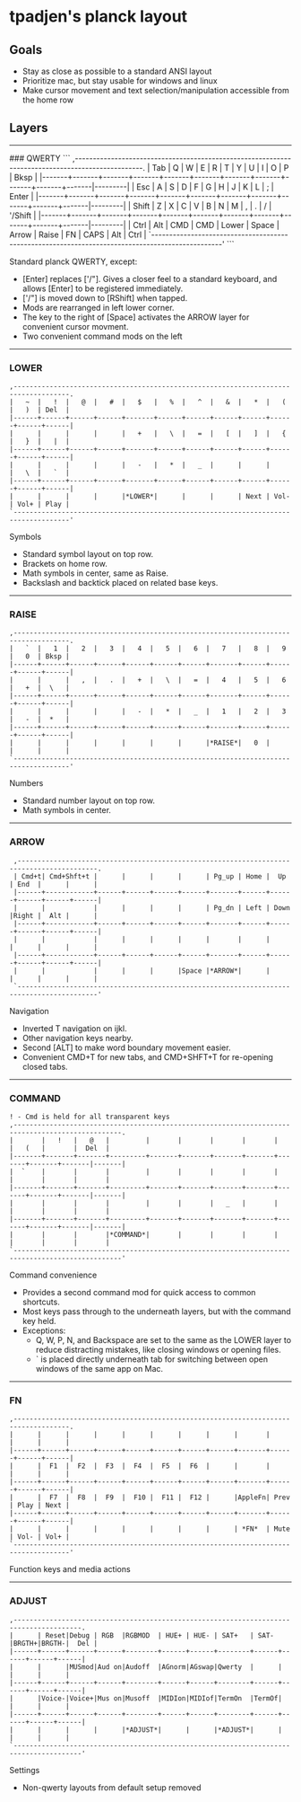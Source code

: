 # tpadjen's planck layout

## Goals
  * Stay as close as possible to a standard ANSI layout
  * Prioritize mac, but stay usable for windows and linux
  * Make cursor movement and text selection/manipulation accessible from the home row

## Layers

<hr>
### QWERTY
```
,-------------------------------------------------------------------------------------------------.
| Tab   |   Q   |   W   |   E   |   R   |   T   |   Y   |   U   |   I   |   O   |   P   | Bksp    |
|-------+-------+-------+-------+-------+-------+-------+-------+-------+-------+-------|---------|
| Esc   |   A   |   S   |   D   |   F   |   G   |   H   |   J   |   K   |   L   |   ;   | Enter   |
|-------+-------+-------+-------+-------+-------+-------+-------+-------+-------+-------|---------|
| Shift |   Z   |   X   |   C   |   V   |   B   |   N   |   M   |   ,   |   .   |   /   | '/Shift |
|-------+-------+-------+-------+-------+-------+-------+-------+-------+-------+-------|---------|
| Ctrl  | Alt   |  CMD  |  CMD  | Lower | Space | Arrow | Raise |  FN   | CAPS  | Alt   | Ctrl    |
`-------------------------------------------------------------------------------------------------'
```

Standard planck QWERTY, except:

  * [Enter] replaces ['/"]. Gives a closer feel to a standard keyboard, and allows [Enter] to be registered immediately.
  * ['/"] is moved down to [RShift] when tapped.
  * Mods are rearranged in left lower corner.
  * The key to the right of [Space] activates the ARROW layer for convenient cursor movment.
  * Two convenient command mods on the left

<hr>

### LOWER
```
,------------------------------------------------------------------------------------.
|   ~  |   !  |   @  |   #  |   $   |   %  |   ^  |   &  |   *  |   (  |   )  | Del  |
|------+------+------+------+-------+------+------+------+------+------+------+------|
|      |      |      |      |   +   |   \  |   =  |   [  |   ]  |   {  |   }  |   |  |
|------+------+------+------+-------+------+------+------+------+------+------+------|
|      |      |      |      |   -   |   *  |   _  |      |      |      |   \  |   `  |
|------+------+------+------+-------+------+------+------+------+------+------+------|
|      |      |      |      |*LOWER*|      |      |      | Next | Vol- | Vol+ | Play |
`------------------------------------------------------------------------------------'
```

Symbols

  * Standard symbol layout on top row.
  * Brackets on home row.
  * Math symbols in center, same as Raise.
  * Backslash and backtick placed on related base keys.

<hr>

### RAISE
```
,------------------------------------------------------------------------------------.
|   `  |   1  |   2  |   3  |   4  |   5  |   6  |   7   |   8  |   9  |   0  | Bksp |
|------+------+------+------+------+------+------+-------+------+------+------+------|
|      |      |   ,  |   .  |   +  |   \  |   =  |   4   |   5  |   6  |   +  |  \   |
|------+------+------+------+------+------+------+-------+------+------+------+------|
|      |      |      |      |   -  |   *  |   _  |   1   |   2  |   3  |   -  |  *   |
|------+------+------+------+------+------+------+-------+------+------+------+------|
|      |      |      |      |      |      |      |*RAISE*|   0  |      |      |      |
`------------------------------------------------------------------------------------'
```

Numbers

  * Standard number layout on top row.
  * Math symbols in center.

<hr>

### ARROW
```
 ,------------------------------------------------------------------------------------------.
 | Cmd+t| Cmd+Shft+t |      |      |      |      | Pg_up | Home |  Up  | End  |      |      |
 |------+------------+------+------+------+------+-------+------+------+------+------+------|
 |      |            |      |      |      |      | Pg_dn | Left | Down |Right |  Alt |      |
 |------+------------+------+------+------+------+-------+------+------+------+------+------|
 |      |            |      |      |      |      |       |      |      |      |      |      |
 |------+------------+------+------+------+------+-------+------+------+------+------+------|
 |      |            |      |      |      |Space |*ARROW*|      |      |      |      |      |
 `------------------------------------------------------------------------------------------'
```

Navigation

  * Inverted T navigation on ijkl.
  * Other navigation keys nearby.
  * Second [ALT] to make word boundary movement easier.
  * Convenient CMD+T for new tabs, and CMD+SHFT+T for re-opening closed tabs.

<hr>

### COMMAND
```
! - Cmd is held for all transparent keys
,-------------------------------------------------------------------------------------------------.
|       |   !   |   @   |         |       |       |       |       |       |   (   |       |  Del  |
|-------+-------+-------+---------+-------+-------+-------+-------+-------+-------+-------|-------|
|  `    |       |       |         |       |       |       |       |       |       |       |       |
|-------+-------+-------+---------+-------+-------+-------+-------+-------+-------+-------|-------|
|       |       |       |         |       |       |   _   |       |       |       |       |       |
|-------+-------+-------+---------+-------+-------+-------+-------+-------+-------+-------|-------|
|       |       |       |*COMMAND*|       |       |       |       |       |       |       |       |
`-------------------------------------------------------------------------------------------------'
```

Command convenience

  * Provides a second command mod for quick access to common shortcuts.
  * Most keys pass through to the underneath layers, but with the command key held.
  * Exceptions:
    * Q, W, P, N, and Backspace are set to the same as the LOWER layer to reduce distracting mistakes, like closing windows or opening files.
    * ` is placed directly underneath tab for switching between open windows of the same app on Mac.

<hr>

### FN
```
,------------------------------------------------------------------------------------.
|      |      |      |      |      |      |      |      |       |      |      |      |
|------+------+------+------+------+------+------+------+-------+------+------+------|
|      |  F1  |  F2  |  F3  |  F4  |  F5  |  F6  |      |       |      |      |      |
|------+------+------+------+------+------+------+------+-------+------+------+------|
|      |  F7  |  F8  |  F9  |  F10 |  F11 |  F12 |      |AppleFn| Prev | Play | Next |
|------+------+------+------+------+------+------+------+-------+------+------+------|
|      |      |      |      |      |      |      |      | *FN*  | Mute | Vol- | Vol+ |
`------------------------------------------------------------------------------------'
```

Function keys and media actions

<hr>

### ADJUST
```
,---------------------------------------------------------------------------------------.
|      | Reset|Debug | RGB  |RGBMOD  | HUE+ | HUE- | SAT+   | SAT- |BRGTH+|BRGTH-|  Del |
|------+------+------+------+--------+------+------+--------+------+------+------+------|
|      |      |MUSmod|Aud on|Audoff  |AGnorm|AGswap|Qwerty  |      |      |      |      |
|------+------+------+------+--------+------+------+--------+------+------+------+------|
|      |Voice-|Voice+|Mus on|Musoff  |MIDIon|MIDIof|TermOn  |TermOf|      |      |      |
|------+------+------+------+--------+------+------+--------+------+------+------+------|
|      |      |      |      |*ADJUST*|      |      |*ADJUST*|      |      |      |      |
`---------------------------------------------------------------------------------------'
```

Settings

  * Non-qwerty layouts from default setup removed